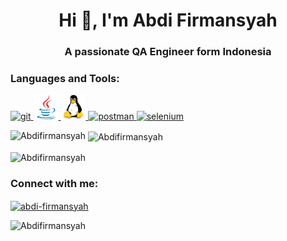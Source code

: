 <h1 align="center">Hi 👋, I'm Abdi Firmansyah </h1>
<h3 align="center">A passionate QA Engineer form Indonesia</h3>

<h3 align="left">Languages and Tools:</h3>
<p align="left"> <a href="https://git-scm.com/" target="_blank" rel="noreferrer"> <img src="https://www.vectorlogo.zone/logos/git-scm/git-scm-icon.svg" alt="git" width="40" height="40"/> </a> <a href="https://www.java.com" target="_blank" rel="noreferrer"> <img src="https://raw.githubusercontent.com/devicons/devicon/master/icons/java/java-original.svg" alt="java" width="40" height="40"/> </a> <a href="https://www.linux.org/" target="_blank" rel="noreferrer"> <img src="https://raw.githubusercontent.com/devicons/devicon/master/icons/linux/linux-original.svg" alt="linux" width="40" height="40"/> </a> <a href="https://postman.com" target="_blank" rel="noreferrer"> <img src="https://www.vectorlogo.zone/logos/getpostman/getpostman-icon.svg" alt="postman" width="40" height="40"/> </a> <a href="https://www.selenium.dev" target="_blank" rel="noreferrer"> <img src="https://raw.githubusercontent.com/detain/svg-logos/780f25886640cef088af994181646db2f6b1a3f8/svg/selenium-logo.svg" alt="selenium" width="40" height="40"/> </a> </p>

<p><img align="left" src="https://github-readme-stats.vercel.app/api/top-langs?username=Abdifirmansyah&show_icons=true&locale=en&layout=compact" alt="Abdifirmansyah" /></p>

<p>&nbsp;<img align="center" src="https://github-readme-stats.vercel.app/api?username=Abdifirmansyah&show_icons=true&theme=dark&locale=en" alt="Abdifirmansyah" /></p>

<p><img align="center" src="https://github-readme-streak-stats.herokuapp.com/?user=Abdifirmansyah" alt="Abdifirmansyah" /></p>
<h3 align="left">Connect with me:</h3>
<p align="left">
<a href="https://www.linkedin.com/in/abdi-firmansyah/" target="blank"><img align="center" src="https://raw.githubusercontent.com/rahuldkjain/github-profile-readme-generator/master/src/images/icons/Social/linked-in-alt.svg" alt="abdi-firmansyah" height="30" width="40" /></a>
</p>
<p align="left"> <img src="https://komarev.com/ghpvc/?username=Abdifirmansyah&label=Profile%20views&color=0e75b6&style=flat-square" alt="Abdifirmansyah" /> </p>

